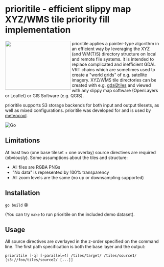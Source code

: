 # prioritile - efficient slippy map XYZ/WMS tile priority fill implementation

<img align="left" width="215" height="159" src="https://user-images.githubusercontent.com/1577223/91644898-bdb84c80-ea40-11ea-904e-8bbf8156ab6d.png">

prioritile applies a painter-type algorithm in an efficient way by leveraging the XYZ (and WM(T)S) directory structure on local and remote file systems. It is intended to replace complicated and inefficient GDAL VRT chains which are sometimes used to create a "world grids" of e.g. satellite imagery. XYZ/WMS tile directories can be created with e.g. [gdal2tiles](https://gdal.org/programs/gdal2tiles.html) and viewed with any slippy map software (OpenLayers or Leaflet) or GIS Software (e.g. QGIS).

prioritile supports S3 storage backends for both input and output tilesets, as well as mixed configurations. prioritile was developed for and is used by [meteocool](https://meteocool.com/).

![Go](https://github.com/v4lli/prioritile/workflows/Go/badge.svg)

## Limitations

At least two (one base tileset + one overlay) source directives are required (obviously). Some assumptions about the tiles and structure:

- All files are RGBA PNGs
- "No data" is represented by 100% transparency
- All zoom levels are the same (no up or downsampling supported)

## Installation

`go build` 😜

(You can try `make` to run prioritile on the included demo dataset).

## Usage

All source directives are overlayed in the z-order specified on the command line. The first path specification is both the base layer and the output:

```prioritile [-q] [-parallel=4] /tiles/target/ /tiles/source1/ [s3://foo/tiles/source2/ [...]]```
